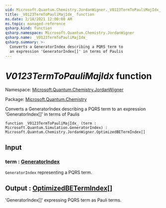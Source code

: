 ```yaml
---
uid: Microsoft.Quantum.Chemistry.JordanWigner._V0123TermToPauliMajIdx_
title: _V0123TermToPauliMajIdx_ function
ms.date: 2/18/2021 12:00:00 AM
ms.topic: managed-reference
qsharp.kind: function
qsharp.namespace: Microsoft.Quantum.Chemistry.JordanWigner
qsharp.name: _V0123TermToPauliMajIdx_
qsharp.summary: >-
  Converts a GeneratorIndex describing a PQRS term to
  an expression 'GeneratorIndex[]' in terms of Paulis
---
```


# _V0123TermToPauliMajIdx_ function

Namespace: [Microsoft.Quantum.Chemistry.JordanWigner](xref:Microsoft.Quantum.Chemistry.JordanWigner)

Package: [Microsoft.Quantum.Chemistry](https://nuget.org/packages/Microsoft.Quantum.Chemistry)


Converts a GeneratorIndex describing a PQRS term toan expression 'GeneratorIndex[]' in terms of Paulis

```qsharp
function _V0123TermToPauliMajIdx_ (term : Microsoft.Quantum.Simulation.GeneratorIndex) : Microsoft.Quantum.Chemistry.JordanWigner.OptimizedBETermIndex[]
```


## Input

### term : [GeneratorIndex](xref:Microsoft.Quantum.Simulation.GeneratorIndex)

`GeneratorIndex` representing a PQRS term.



## Output : [OptimizedBETermIndex](xref:Microsoft.Quantum.Chemistry.JordanWigner.OptimizedBETermIndex)[]

'GeneratorIndex[]' expressing PQRS term as Pauli terms.
